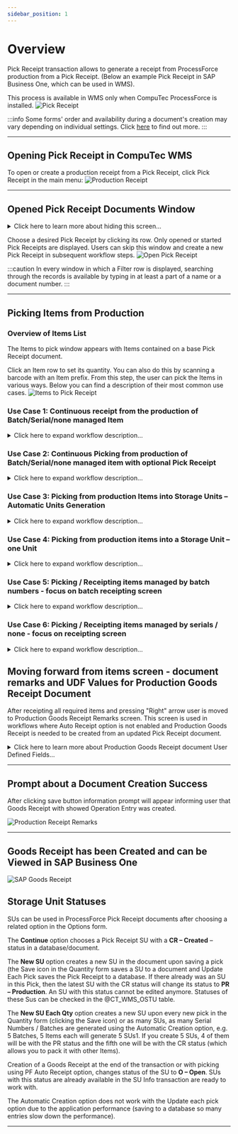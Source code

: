 ```yaml
---
sidebar_position: 1
---
```


# Overview

Pick Receipt transaction allows to generate a receipt from ProcessForce production from a Pick Receipt. (Below an example Pick Receipt in SAP Business One, which can be used in WMS).

This process is available in WMS only when CompuTec ProcessForce is installed.
    ![Pick Receipt](./media/pick-receipt-01.png)

:::info
Some forms' order and availability during a document's creation may vary depending on individual settings. Click [here](../../../administrator-guide/custom-configuration/overview.md) to find out more.
:::

---

## Opening Pick Receipt in CompuTec WMS

To open or create a production receipt from a Pick Receipt, click Pick Receipt in the main menu:
![Production Receipt](./media/production-receipts.png)

---

## Opened Pick Receipt Documents Window

<details>
<summary>Click here to learn more about hiding this screen...</summary>
<div>
This screen is optional and can be turned off by selecting the option in CompuTec WMS Custom Configuration, ProcessForce tab - "Show all open pick content".
    ![Custom Configuration](./media/custom-configuration.png)
</div>
</details>

Choose a desired Pick Receipt by clicking its row. Only opened or started Pick Receipts are displayed.
Users can skip this window and create a new Pick Receipt in subsequent workflow steps.
    ![Open Pick Receipt](./media/opened-pick-receipts.png)

:::caution
In every window in which a Filter row is displayed, searching through the records is available by typing in at least a part of a name or a document number.
:::

---

## Picking Items from Production

### Overview of Items List

The Items to pick window appears with Items contained on a base Pick Receipt document.

Click an Item row to set its quantity. You can also do this by scanning a barcode with an Item prefix. From this step, the user can pick the Items in various ways. Below you can find a description of their most common use cases.
    ![Items to Pick Receipt](./media/items-to-pick-receipt.png)

### Use Case 1: Continuous receipt from the production of Batch/Serial/none managed Item

<details>
<summary>Click here to expand workflow description...</summary>
<div>
CompuTec WMS allows a user to receive Items directly on quantity inputting. In this workflow, a user can receive the quantity of an Item to a Warehouse just after inputting the quantity or quantity and distribution number – it is required to check the option for Auto Receipt turned on in CompuTec Processforce settings. This solution is suitable for environments where production is a continuous process, and users prefer to pick quantities one after another rather than going to document remarks and then saving.

1. The user starts the process from Items to the pick screen with the Pick Receipt document contents as rows. Item is opened by manual selection or barcode scanning.

**Example of barcode for Product-01...**

All barcodes presented below can be used to open Item Product-01 on the screens below. Learn more from our barcode scanning page for more details.

GS1 Barcode that contains Item code with CompuTec WMS Prefix 91

![Barcode](./media/barcode-01.PNG)

GS1 Barcode that contains BMI02 Global Trade Item Number with prefix 02 (if GTIN is stored in SAP Item Master Data Barcode field)

![Barcode](./media/barcode-02.PNG)

GS1 Barcode that contains Product-01 Item code with CompuTec Prefix, Batch number with prefix ten, and quantity with prefix 37. This barcode can also contain GTIN with 02 prefixes instead Item Code with 91 prefixes. Used for solutions when materials are labeled before placing them in a system.

![Barcode](./media/barcode-03.PNG)

![Items to Pick Receipt](./media/items-to-pick-receipt-01.png)
2. After opening the Item user have to choose Storage Unit options or skip this screen. For detailed impact of SU options, see use cases 3 and 4.

![SU Options](./media/su-options.png)
3. On the next screen, a user has to enter quantity, bin location if applicable, and details for the receipted Item. Note that when the Auto receipt option is turned on, materials are available to be moved elsewhere around the Warehouse **just after clicking the Save button**. After pressing it in each transaction receipted quantity will increase by the receipted amount, and the screen will be ready for the next receipt. Cleaning Batch, Serial and quantity box can be turned off in Custom Configuration.

**Example of Bin location barcode**
![Bin Location](./media/bin-location.png)
4. On the next screen user has to enter quantity and details for the receipted Item. Note that when Auto receipt option is turned on materials are available to be moved elsewhere around the Warehouse just after clicking save button. After pressing it in each transaction receipted quantity will increase by receipted amount and screen be ready for a next receipt. For Batch managed Items we can turn on in Custom Configuration cleaning Batch and quantity boxes to force user to input right data when screen is used without leaving.
![Item Batches Serials](./media/items-batches-serials.png)

Both for Serial and Batch managed Items, there is a button for automatic Serial Numbers / Batch generation. Each iteration of generating Serial Numbers or Batch, counts as a Pick. That means, by default, generating 3 Batches will causes 3 updates to the Pick Receipt document. Taking into account the possibility of "PF Auto Receipt" option enabled, 3 Goods Receipt documents will be created from those 3 updates.
5. After required quantity is receipted we can push red exit button to go back to the Items list. All Items received during the previous actions are already in the Warehouse.
</div>
</details>

### Use Case 2: Continuous Picking from production of Batch/Serial/none managed item with optional Pick Receipt

<details>
<summary>Click here to expand workflow description...</summary>
<div>
CompuTec WMS user can allocate Items to picked status during pick receipt process and optionally receipt them on document saving – requirement is option for Auto Receipt turned off in CompuTec Processforce settings.

1. User is starting process from Items to pick screen with Pick Receipt document contents as rows. Item is opened by manual selection or barcode scanning.

    **Example of barcode for Product-01...**

    All of the barcodes presented below can be used to open Item Product-01 on the screens below. Learn more from our barcodes scanning page for more details.

    GS1 Barcode that contains item code with CompuTec WMS Prefix 91

    ![Barcode](./media/barcode-20.PNG)

    GS1 Barcode that Contains BMI02 Global Trade Item Number with prefix 02 (if GTIN is stored in SAP Item Master Data Barcode field)

    ![Barcode](./media/barcode-21.PNG)

    GS1 Barcode that contains Product-01 Item code with CompuTec Prefix, Batch number with prefix 10 and quantity with prefix 37 this barcode can also contain GTIN with 02 prefix instead Item Code with 91 prefix. Used for solutions when materials are labelled before placing them in a system.

    ![Barcode](./media/barcode-22.PNG)
    ![Items to Pick Receipt](./media/items-to-pick-receipt-06.png)

2. After opening Item user have to choose Storage Unit options or skip this screen. For detailed impact of SU options see use cases 3 and 4.

    ![SU Options](./media/su-options-04.png)

3. User have to choose Bin Location where Item would be allocated during the process. Bin location can be scanned or selected manually. On the top of the list there are shown Bin Locations where receipted Item is already present.

    **Example of Bin location barcode**

    ![To Bin](./media/to-bin-04.png)

4. On the next screen user have to enter the quantity and details for the picked Item. After pressing the save button on this screen picked quantity will increase by the desired amount, and the screen will be ready for the next pick. For Batch managed Items, we can turn on in Custom Configuration cleaning Batch and quantity boxes to force the user to input the right data when the screen is used without leaving.

    ![items Batches Serials](./media/items-batches-serials-03.png)

5. After the required quantity is picked, the user can push the red exit button to return to the Items list.

    ![Items to Pick Receipt](./media/items-to-pick-receipt-07.png)

6. All Items received during previous actions are in **picked status** and **are not available for moving them around Warehouse by other employees.**

    ![Items to Pick Receipt](./media/items-to-pick-receipt-08.png)

7. Next step is Production Goods Receipt generation in CompuTec WMS or SAP Business One.

    1. **Production Goods Receipt in CompuTec WMS**

    To create a Production Goods Receipt from the WMS level, the user must click the right arrow after turning back from the quantity allocation screen. On the Receipt Remarks screen, users must choose document series (or leave the default one) and can add remarks to the document. Click the save button after that.

    ![Production Receipt Remarks](./media/production-receipt-remarks-01.png)
    2. **Production Goods Receipt in SAP Business One.**
    After Picking Items without receipting in CompuTec WMS, another user can open the Pick Receipt document to finish receipting from the production process in SAP. Example situation is given – when one user is responsible for Batch/quantity allocating and the other for produced materials approval. In this scenario, on fulfilled in WMS Pick Receipt user have to use the "Production Goods Receipt" option in SAP.

    ![Production Goods Receipt](./media/production-goods-receipt-02.png)

</div>
</details>

### Use Case 3: Picking from production Items into Storage Units – Automatic Units Generation

<details>
<summary>Click here to expand workflow description...</summary>
<div>
CompuTec WMS users can allocate picked/receipted Items to Storage Units, one unit per receipted quantity.

1. The user starts the process from the Items to the pick screen with Pick Receipt document content as rows. Item is opened by manual selection or barcode scanning.

    **Example of barcode for Product-01...**

    All the barcodes presented below can open Item Product-01 on the screens below. Check our barcode scanning page for more details.

    ![Barcode](./media/barcode-17.PNG)

    GS1 Barcode that Contains BMI02 Global Trade Item Number with prefix 02 (if GTIN is stored in SAP Item Master Data Barcode field).

    ![Barcode](./media/barcode-18.PNG)

    GS1 Barcode that contains Product-01 Item code with CompuTec Prefix, Batch number with prefix ten, and quantity with prefix 37. This barcode can also contain GTIN with 02 prefix instead Item Code with 91 prefix. Used for solutions when materials are labeled before placing them in the system.

    ![Barcode](./media/barcode-19.PNG)
    ![Items to Pick Receipt](./media/items-to-pick-receipt-05.png)
2. After opening an Item user have to choose Storage Unit options – **New SU for each quantity** button. This option turns on automatic box/pallet generation in the Pick Receipt process. This screen's default action can also be chosen in [CompuTec WMS Custom Configuration](../../../administrator-guide/custom-configuration/overview.md).

    ![SU Options](./media/su-options-02.png)

3. Users have to choose a Bin location where the Item in units will be allocated during the process. Bin location can be scanned or selected manually. On the top of list there are shown bin locations where receipted Item is already present.

    **Example of Bin location barcode**

    ![To Bin](./media/to-bin-03.png)

4. On the next screen user has to enter details for picked Items. After each clicking on save button **quantity in Storage Unit** will be saved in a Warehouse.
    ![Items Batches Serials](./media/items-batches-serials-02.png)

5. After required quantity is picked user can push red exit button to get back to the Items list. If items were receipted Storage Units which contain them are available for further processes. SSCC number of each pallet is based on number of [SSCC number template in SAP Business One](../../../administrator-guide/installation/sap-business-one-settings/serial-shipping-container-code.md).

6. We can look up recently created Storage Units in Storage Unit Info operation.

</div>
</details>

### Use Case 4: Picking from production items into a Storage Unit – one Unit

<details>
<summary>Click here to expand workflow description...</summary>
<div>
CompuTec WMS user can allocate a few picked items to on Storage Unit.

:::info
Prerequirement for this workflow is ProcessForce Auto Receipt option to be turned off
:::

1. User is starting process from Items to pick screen with Pick Receipt document contents as rows. Item is opened by manual selection or barcode scanning.
    **Example of barcode for Product-01...**
    All of the barcodes presented below can be used to open Item Product-01 on the screens below. Check our barcodes scanning page for more details.

    GS1 Barcode that contains Item code with CompuTec WMS Prefix 91
    ![Barcode](./media/barcode-13.PNG)

    GS1 Barcode that Contains BMI02 Global Trade Item Number with prefix 02 (if GTIN is stored in SAP Item Master Data Barcode field)
    ![Barcode](./media/barcode-14.PNG)

    GS1 Barcode that contains Product-01 Item code with CompuTec Prefix, Batch number with prefix 10 and quantity with prefix 37 this barcode can also contain GTIN with 02 prefix instead Item Code with 91 prefix. Used for solutions when materials are labelled before placing them in system

    ![Barcode](./media/barcode-15.PNG)
    ![Items to Pick Receipt](./media/items-to-pick-receipt-04.png)

2. After opening an Item user have to choose Storage Unit options – **New SU / Continue SU option or create new Storage Unit by scanning its SSCC number**. Last option is useful e.g. when we use external labelling.
    ![SU Options](./media/su-options-02.png)

3. User have to choose a Bin location where Item in units will be allocated during the process. Bin location can be scanned or selected manually. On the top of list there are shown Bin locations where receipted Item is already present.
    **Example of Bin location barcode**

    Example of Bin location barcode for Bin 01-A1-S2-L3 with 92 prefix. Barcode in GS1 Format.

    ![Barcode](./media/barcode-16.PNG)
    ![To Bin](./media/to-bin-02.png)
4. On the next screen user have to enter details for picked items. After each clicking on save button quantity in Storage Unit will be saved in a Warehouse. Note that for each save it will be same Storage Unit.
    ![Items Batches Serials](./media/items-batches-serials-01.png)

5. After required quantity is picked user can click the red exit button to go back to Items list. If Items were receipted, a Storage Unit which is containing them is available for further processes. SSCC number is based on number of [SSCC number template in SAP Business One](../../../administrator-guide/installation/sap-business-one-settings/serial-shipping-container-code.md) or is same as SSCC number scanned on the Storage Unit options screen.
6. We can look up recently created Storage Unit in Storage Unit Info operation:
    ![Storage Unit Warehouse](./media/storage-unit-warehouse.png)

</div>
</details>

### Use Case 5: Picking / Receipting items managed by batch numbers - focus on batch receipting screen

<details>
<summary>Click here to expand workflow description...</summary>
<div>
CompuTec WMS user can receipt from production items managed by batch numbers with custom values for various fields such as Quality Fields, User Defined Fields, additional batch details from Batch Master Data

1. User is starting process from Items to pick screen with Pick Receipt document contents as rows. Item is opened by manual selection or barcode scanning.
    **Example of barcode for Product-01...**

    ![Items to Pick Receipt](./media/items-to-pick-receipt-03.png)

2. After opening item user have to choose or skip Handling Unit options
    ![SU Options](./media/su-options-01.png)

3. User have to choose bin location where item in units will be allocated during process. Bin location can be scanned or selected manually. On the top of list there are shown bin locations where receipted item is already present.

    **Example of Bin location barcode**

    Example of Bin location barcode for bin 01-A1-S2-L3 with 92 prefix. Barcode in GS1 Format

    ![Barcode](./media/barcode-09.PNG)
    ![To Bin](./media/to-bin-01.png)

4. On next screen user have to enter details for picked items. Way of working for certain items on the screen may vary depending to Custom Configuration Settings
    **Examples of Custom Configuration impact on batch receipting screen...**
    On this screen user can fulfill/see details as
    1. Quantity input box (scan/select), information about currently receipted quantity and quantity that is left for reception
    2. Batch number and classification - On this screen batch number can be inputted manually, by scanning or generated with button for automatic batch generation which use Batch Template Definition. Classification number Can be also inputted by scanning
        **Barcode example for batch number**
        GS1 barcode with prefix 10 that contains batch number:
        ![Barcode](./media/barcode-11.PNG)
        GS1 barcode that contains item code with prefix 91 and batch number with prefix 10
        ![Barcode](./media/barcode-12.PNG)
    3. Batch master data and UDF Fields for created Batch Number
        After pressing (info) button user is moved to section which contains fields fields from Batch Master Data
        ![Batch UDF](./media/batch-udf-01.png)
        Fields which have to be showed or required on this screens are selectable In WMS Custom Configuraton UDF Manager.
        ![UDF Manager](./media/udf-manager.png)
    4. Result of optional query which can contain for example details of receipting method for selected item or manufacturing document.
        WMS displays result from query placed in its Custom Configuration. Note that each value from right column could be use as a variable for query. Then result may vary depending on Item Code or other opened process properties.
        ![Custom Configuration](./media/custom-configuration-01.png)
    5. UDF Fields for Pick Receipt document row.
        ![Batch Description](./media/batch-description.png)
5. After required quantity is picked user can push red exit button to turn back to items list. Data inputted through document creation is now available in Pick Receipt Document as Picked or Receipted. For more details about those settings see Use Case 1 and 2.

</div>
</details>

### Use Case 6: Picking / Receipting items managed by serials / none - focus on receipting screen

<details>
<summary>Click here to expand workflow description...</summary>
<div>
CompuTec WMS user can receipt from production items managed by serial numbers or not managed by distribution number

1. User is starting process from Items to pick screen with Pick Receipt document contents as rows. Item is opened by manual selection or barcode scanning.
    **Example of barcode for Product-01...**
    All of presented below barcodes could be used to open item Product-01 on screens below. Learn more from our barcodes scanning page for more details.

    GS1 Barcode that contains item code with CompuTec WMS Prefix 91

    ![Barcode](./media/barcode-04.PNG)

    GS1 Barcode that contains item code with CompuTec WMS Prefix 91 and quantity with 95 prefix

    ![Barcode](./media/barcode-05.PNG)

    GS1 Barcode that Contains Product Global Trade Item Number with prefix 02 (if GTIN is stored in SAP Item Master Data Barcode field)

    ![Barcode](./media/barcode-06.PNG)

    GS1 Barcode that contains Item Code with prefix 91 and its serial number with prefix 21

    ![Barcode](./media/barcode-07.PNG)

    ![Items to Pick Receipt](./media/items-to-pick-receipt-02.png)

2. After opening item user have to choose or skip Storage Unit options for detailed impact of SU options see use cases 3 and 4

    ![Options Serials](./media/options-serials.png)

3. User have to choose bin location where item in units will be allocated during process. Bin location can be scanned or selected manually. On the top of list there are shown bin locations where receipted item is already present.
    **Example of Bin location barcode**

    Example of Bin location barcode for bin 01-A1-S2-L3 with 92 prefix. Barcode in GS1 Format

    ![Barcode](./media/barcode-08.PNG)

    ![Bin Location](./media/to-bin.png)
4. On next screen user have to enter details for picked items. It is possible to do also by scanning. Here there can also be added values for pick receipt row User Defined Fields.

    ![Serial Quantity](./media/serial-quantity.png)

To show and edit UDF fields assigned to to Table Pick Receipt: Required Items user have to choose to show them in WMS Custom Configuration.

    ![UDF Pick Receipt](./media/udf-pick-receipt.png)

After that desired fields will be available in Pick Receipt: Pick Item screen

![Batch UDF](./media/batch-udf.png)
5. After required quantity is picked user can push red exit button to turn back to items list. Data inputted through document creation is now available in Pick Receipt Document as Picked or Receipted. For more deatils about differences between picking and receipting see Use Case 1 and 2 as well as CompuTec ProcessForce Documentation of Auto Receipt
</div>
</details>

## Moving forward from items screen - document remarks and UDF Values for Production Goods Receipt Document

After receipting all required items and pressing "Right" arrow user is moved to Production Goods Receipt Remarks screen. This screen is used in workflows where Auto Receipt option is not enabled and Production Goods Receipt is needed to be created from an updated Pick Receipt document.

<details>
<summary>Click here to learn more about Production Goods Receipt document User Defined Fields...</summary>
<div>

    After pressing UDF button WMS opens window with UDF fields showed:

    ![UDF](./media/remarks-udf.png)

    Selection of showed/required fields could be done in Custom Configuration → Manager → UDF Manager for **Pick Receipt Document**

    ![Pick Receipt Document](./media/pick-receipt-document.png)

    ![Receipt Remarks](./media//receipt-remarks.png)
</div>
</details>

---

## Prompt about a Document Creation Success

After clicking save button information prompt will appear informing user that Goods Receipt with showed Operation Entry was created.

![Production Receipt Remarks](./media/production-receipt-remarks.png)

---

## Goods Receipt has been Created and can be Viewed in SAP Business One

![SAP Goods Receipt](./media/sap-goods-receipt.png)

## Storage Unit Statuses

SUs can be used in ProcessForce Pick Receipt documents after choosing a related option in the Options form.

The **Continue** option chooses a Pick Receipt SU with a **CR – Created** – status in a database/document.

The **New SU** option creates a new SU in the document upon saving a pick (the Save icon in the Quantity form saves a SU to a document and Update Each Pick saves the Pick Receipt to a database. If there already was an SU in this Pick, then the latest SU with the CR status will change its status to **PR – Production**. An SU with this status cannot be edited anymore. Statuses of these Sus can be checked in the @CT_WMS_OSTU table.

The **New SU Each Qty** option creates a new SU upon every new pick in the Quantity form (clicking the Save icon) or as many SUs, as many Serial Numbers / Batches are generated using the Automatic Creation option, e.g. 5 Batches, 5 Items each will generate 5 SUs1. If you create 5 SUs, 4 of them will be with the PR status and the fifth one will be with the CR status (which allows you to pack it with other Items).

Creation of a Goods Receipt at the end of the transaction or with picking using PF Auto Receipt option, changes status of the SU to **O – Open**. SUs with this status are already available in the SU Info transaction are ready to work with.

The Automatic Creation option does not work with the Update each pick option due to the application performance (saving to a database so many entries slow down the performance).

---
